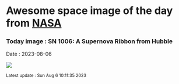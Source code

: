 
# Awesome space image of the day from [NASA](https://api.nasa.gov/)

### Today image : SN 1006: A Supernova Ribbon from Hubble
Date : 2023-08-06

![](https://apod.nasa.gov/apod/image/2308/SN1006_Hubble_960.jpg)

<small>Latest update : Sun Aug  6 10:11:35 2023</small>
        